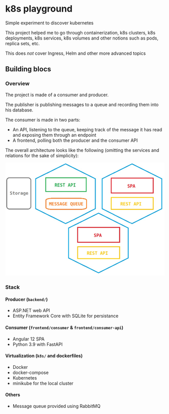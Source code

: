 # k8s playground

Simple experiment to discover kubernetes

This project helped me to go through containerization, k8s clusters, k8s deployments, k8s services, k8s volumes and other notions such as pods, replica sets, etc.

This does *not* cover Ingress, Helm and other more advanced topics

## Building blocs

### Overview

The project is made of a consumer and producer.

The publisher is publishing messages to a queue and recording them into his database.

The consumer is made in two parts:

- An API, listening to the queue, keeping track of the message it has read and exposing them through an endpoint
- A frontend, polling both the producer and the consumer API

The overall architecture looks like the following (omitting the services and relations for the sake of simplicity):

![architecture](./overview.jpg)

### Stack

#### Producer (`backend/`)

- ASP.NET web API
- Entity Framework Core with SQLite for persistance

#### Consumer (`frontend/consumer` & `frontend/consumer-api`)

- Angular 12 SPA
- Python 3.9 with FastAPI

#### Virtualization (`k8s/` and dockerfiles)

- Docker
- docker-compose
- Kubernetes
- minikube for the local cluster

#### Others

- Message queue provided using RabbitMQ
